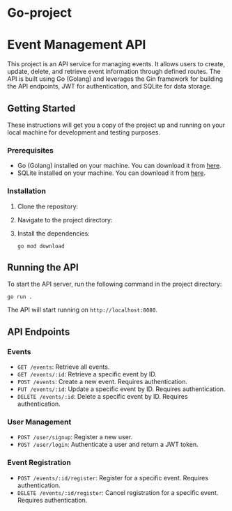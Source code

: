 # Go-project

# Event Management API

This project is an API service for managing events. It allows users to create, update, delete, and retrieve event information through defined routes. The API is built using Go (Golang) and leverages the Gin framework for building the API endpoints, JWT for authentication, and SQLite for data storage.


## Getting Started

These instructions will get you a copy of the project up and running on your local machine for development and testing purposes.

### Prerequisites

- Go (Golang) installed on your machine. You can download it from [here](https://golang.org/dl/).
- SQLite installed on your machine. You can download it from [here](https://www.sqlite.org/download.html).

### Installation

1. Clone the repository:

2. Navigate to the project directory:

3. Install the dependencies:
   ```
   go mod download
   ```

## Running the API

To start the API server, run the following command in the project directory:

```
go run .
```

The API will start running on `http://localhost:8080`.

## API Endpoints

### Events

- `GET /events`: Retrieve all events.
- `GET /events/:id`: Retrieve a specific event by ID.
- `POST /events`: Create a new event. Requires authentication.
- `PUT /events/:id`: Update a specific event by ID. Requires authentication.
- `DELETE /events/:id`: Delete a specific event by ID. Requires authentication.

### User Management

- `POST /user/signup`: Register a new user.
- `POST /user/login`: Authenticate a user and return a JWT token.

### Event Registration

- `POST /events/:id/register`: Register for a specific event. Requires authentication.
- `DELETE /events/:id/register`: Cancel registration for a specific event. Requires authentication.
